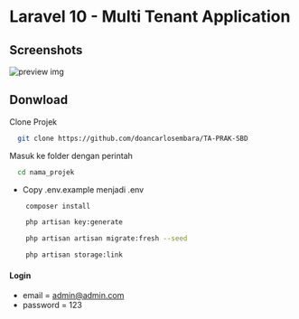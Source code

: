 # Laravel 10 - Multi Tenant Application

## Screenshots

![preview img](/preview.png)

## Donwload

Clone Projek

```bash
  git clone https://github.com/doancarlosembara/TA-PRAK-SBD
```

Masuk ke folder dengan perintah

```bash
  cd nama_projek
```

-   Copy .env.example menjadi .env

```bash
    composer install
```

```bash
    php artisan key:generate
```

```bash
    php artisan artisan migrate:fresh --seed
```

```bash
    php artisan storage:link
```

#### Login

-   email = admin@admin.com
-   password = 123
